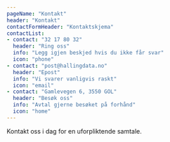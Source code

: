 ```yaml
---
pageName: "Kontakt"
header: "Kontakt"
contactFormHeader: "Kontaktskjema"
contactList:
- contact: "32 17 80 32"
  header: "Ring oss"
  info: "Legg igjen beskjed hvis du ikke får svar"
  icon: "phone"
- contact: "post@hallingdata.no"
  header: "Epost"
  info: "Vi svarer vanligvis raskt"
  icon: "email"
- contact: "Gamlevegen 6, 3550 GOL"
  header: "Besøk oss"
  info: "Avtal gjerne besøket på forhånd"
  icon: "home"
---
```

Kontakt oss i dag for en uforpliktende samtale.